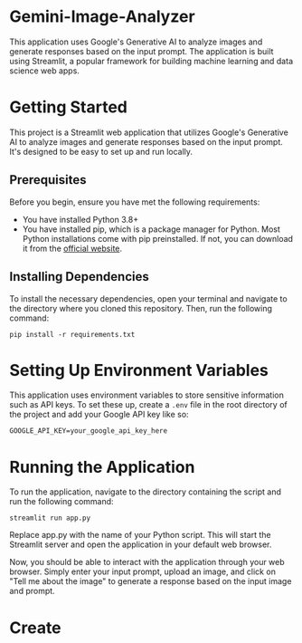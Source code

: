 # Gemini-Image-Analyzer

This application uses Google's Generative AI to analyze images and generate responses based on the input prompt. The application is built using Streamlit, a popular framework for building machine learning and data science web apps.

# Getting Started

This project is a Streamlit web application that utilizes Google's Generative AI to analyze images and generate responses based on the input prompt. It's designed to be easy to set up and run locally.

## Prerequisites

Before you begin, ensure you have met the following requirements:

- You have installed Python 3.8+
- You have installed pip, which is a package manager for Python. Most Python installations come with pip preinstalled. If not, you can download it from the [official website](https://pip.pypa.io/en/stable/installation/).

## Installing Dependencies

To install the necessary dependencies, open your terminal and navigate to the directory where you cloned this repository. Then, run the following command:

```
pip install -r requirements.txt

```
# Setting Up Environment Variables

This application uses environment variables to store sensitive information such as API keys. To set these up, create a `.env` file in the root directory of the project and add your Google API key like so:

```
GOOGLE_API_KEY=your_google_api_key_here
```
# Running the Application

To run the application, navigate to the directory containing the script and run the following command:

```
streamlit run app.py
```
Replace app.py with the name of your Python script. This will start the Streamlit server and open the application in your default web browser.

Now, you should be able to interact with the application through your web browser. Simply enter your input prompt, upload an image, and click on "Tell me about the image" to generate a response based on the input image and prompt.
#
# Create